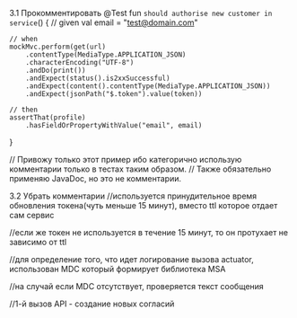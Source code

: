 3.1 Прокомментировать
@Test
fun `should authorise new customer in  service`() {
// given
val email = "test@domain.com"

    // when
    mockMvc.perform(get(url)
        .contentType(MediaType.APPLICATION_JSON)
        .characterEncoding("UTF-8")
        .andDo(print())
        .andExpect(status().is2xxSuccessful)
        .andExpect(content().contentType(MediaType.APPLICATION_JSON))
        .andExpect(jsonPath("$.token").value(token))

    // then
    assertThat(profile)
        .hasFieldOrPropertyWithValue("email", email)
}

// Привожу только этот пример ибо категорично использую комментарии только в тестах таким образом.
// Также обязательно применяю JavaDoc, но это не комментарии.

3.2 Убрать комментарии
//используется принудительное время обновления токена(чуть меньше 15 минут), вместо ttl которое отдает сам сервис

//если же токен не используется в течение 15 минут, то он протухает не зависимо от ttl

//для определение того, что идет логирование вызова actuator, использован MDC который формирует библиотека MSA

//на случай если MDC отсутствует, проверяется текст сообщения

//1-й вызов API - создание новых согласий
